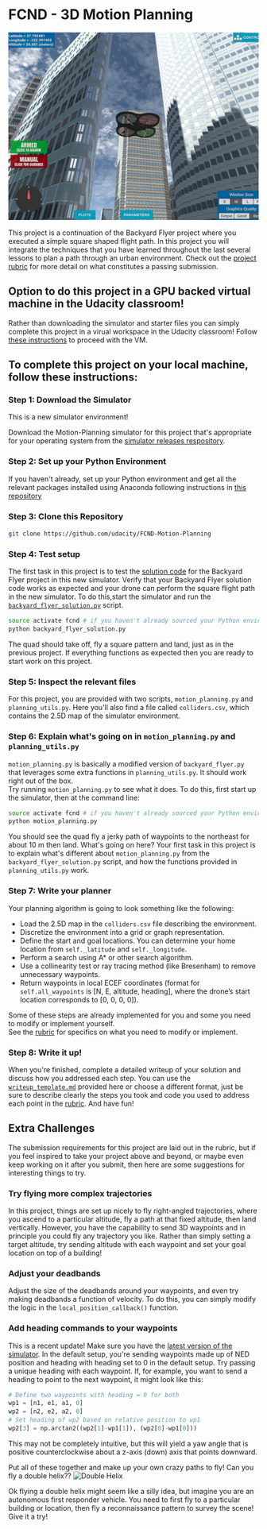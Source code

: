 # FCND - 3D Motion Planning
![Quad Image](./misc/enroute.png)



This project is a continuation of the Backyard Flyer project where you executed a simple square shaped flight path. 
In this project you will integrate the techniques that you have learned throughout the last several lessons 
to plan a path through an urban environment. 
Check out the [project rubric](https://review.udacity.com/#!/rubrics/1534/view) 
for more detail on what constitutes a passing submission.

## Option to do this project in a GPU backed virtual machine in the Udacity classroom!
Rather than downloading the simulator and starter files you can simply complete this project in a virual workspace 
in the Udacity classroom! Follow 
[these instructions](https://classroom.udacity.com/nanodegrees/nd787/parts/5aa0a956-4418-4a41-846f-cb7ea63349b3/modules/0c12632a-b59a-41c1-9694-2b3508f47ce7/lessons/5f628104-5857-4a3f-93f0-d8a53fe6a8fd/concepts/ab09b378-f85f-49f4-8845-d59025dd8a8e?contentVersion=1.0.0&contentLocale=en-us) to proceed with the VM. 

## To complete this project on your local machine, follow these instructions:
### Step 1: Download the Simulator
This is a new simulator environment!  

Download the Motion-Planning simulator for this project that's appropriate for your operating system 
from the [simulator releases respository](https://github.com/udacity/FCND-Simulator-Releases/releases).

### Step 2: Set up your Python Environment
If you haven't already, set up your Python environment and get all the relevant packages 
installed using Anaconda following instructions in [this repository](https://github.com/udacity/FCND-Term1-Starter-Kit)

### Step 3: Clone this Repository
```sh
git clone https://github.com/udacity/FCND-Motion-Planning
```
### Step 4: Test setup
The first task in this project is to test the 
[solution code](https://github.com/udacity/FCND-Motion-Planning/blob/master/backyard_flyer_solution.py) 
for the Backyard Flyer project in this new simulator. 
Verify that your Backyard Flyer solution code works as expected and your drone can perform 
the square flight path in the new simulator. To do this,start the simulator and run the 
[`backyard_flyer_solution.py`](https://github.com/udacity/FCND-Motion-Planning/blob/master/backyard_flyer_solution.py) 
script.

```sh
source activate fcnd # if you haven't already sourced your Python environment, do so now.
python backyard_flyer_solution.py
```
The quad should take off, fly a square pattern and land, just as in the previous project. 
If everything functions as expected then you are ready to start work on this project. 

### Step 5: Inspect the relevant files
For this project, you are provided with two scripts, `motion_planning.py` and `planning_utils.py`. 
Here you'll also find a file called `colliders.csv`, which contains the 2.5D map of the simulator environment. 

### Step 6: Explain what's going on in  `motion_planning.py` and `planning_utils.py`

`motion_planning.py` is basically a modified version of `backyard_flyer.py` that leverages some extra 
functions in `planning_utils.py`. It should work right out of the box.  
Try running `motion_planning.py` to see what it does. To do this, 
first start up the simulator, then at the command line:
 
```sh
source activate fcnd # if you haven't already sourced your Python environment, do so now.
python motion_planning.py
```

You should see the quad fly a jerky path of waypoints to the northeast for about 10 m then land.
What's going on here? Your first task in this project is to explain what's different about `motion_planning.py`
from the `backyard_flyer_solution.py` script, and how the functions provided in `planning_utils.py` work. 

### Step 7: Write your planner

Your planning algorithm is going to look something like the following:

- Load the 2.5D map in the `colliders.csv` file describing the environment.
- Discretize the environment into a grid or graph representation.
- Define the start and goal locations. You can determine your home location from `self._latitude` and `self._longitude`. 
- Perform a search using A* or other search algorithm. 
- Use a collinearity test or ray tracing method (like Bresenham) to remove unnecessary waypoints.
- Return waypoints in local ECEF coordinates (format for `self.all_waypoints` is [N, E, altitude, heading], 
where the drone’s start location corresponds to [0, 0, 0, 0]). 

Some of these steps are already implemented for you and some you need to modify or implement yourself.  
See the [rubric](https://review.udacity.com/#!/rubrics/1534/view) for specifics on what you need to modify or implement.

### Step 8: Write it up!
When you're finished, complete a detailed writeup of your solution and discuss how you addressed each step.
You can use the [`writeup_template.md`](./writeup_template.md) provided here or choose a different format,
just be sure to describe clearly the steps you took and code you used to address each point 
in the [rubric](https://review.udacity.com/#!/rubrics/1534/view). And have fun!

## Extra Challenges
The submission requirements for this project are laid out in the rubric, but if you feel inspired to take your 
project above and beyond, or maybe even keep working on it after you submit, then here are some suggestions for 
interesting things to try.

### Try flying more complex trajectories
In this project, things are set up nicely to fly right-angled trajectories, where you ascend to a particular altitude,
 fly a path at that fixed altitude, then land vertically. However, you have the capability to send 3D waypoints and 
 in principle you could fly any trajectory you like. Rather than simply setting a target altitude, 
 try sending altitude with each waypoint and set your goal location on top of a building!

### Adjust your deadbands
Adjust the size of the deadbands around your waypoints, and even try making deadbands a function of velocity. 
To do this, you can simply modify the logic in the `local_position_callback()` function.

### Add heading commands to your waypoints
This is a recent update! Make sure you have the 
[latest version of the simulator](https://github.com/udacity/FCND-Simulator-Releases/releases).
In the default setup, you're sending waypoints made up of NED position and heading with heading 
set to 0 in the default setup. Try passing a unique heading with each waypoint. If, for example, 
you want to send a heading to point to the next waypoint, it might look like this:

```python
# Define two waypoints with heading = 0 for both
wp1 = [n1, e1, a1, 0]
wp2 = [n2, e2, a2, 0]
# Set heading of wp2 based on relative position to wp1
wp2[3] = np.arctan2((wp2[1]-wp1[1]), (wp2[0]-wp1[0]))
```

This may not be completely intuitive, but this will yield a yaw angle that is positive counterclockwise 
about a z-axis (down) axis that points downward.

Put all of these together and make up your own crazy paths to fly! Can you fly a double helix?? 
![Double Helix](./misc/double_helix.gif)

Ok flying a double helix might seem like a silly idea, but imagine you are an autonomous first responder vehicle. 
You need to first fly to a particular building or location, then fly a reconnaissance pattern to survey the 
scene! Give it a try!